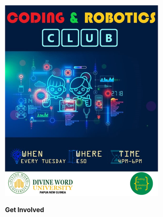 ![Coding & Robotics Club](https://github.com/Coding-Robotics-Club/.github/blob/main/images/poster.png) 

## Get Involved

<!-- Right now, open communities are building amazing software together, and there are excellent "good first issue" opportunities, if you're looking to get involved.

The Coding & Robotics Club provides participating students an opportunity to learn the basics of computer programming in a team setting. The club's main focus is on creating applications, websites, games, and other projects to share with the community.

If you are interested in joining the club or just want to see what we are all about please contact club advisor, Mr. Dale. His contact information is listed below. -->